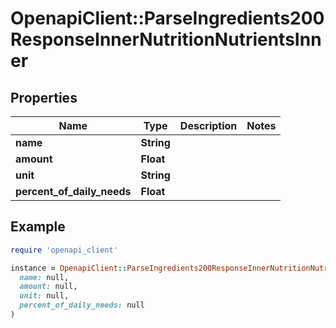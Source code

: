 # OpenapiClient::ParseIngredients200ResponseInnerNutritionNutrientsInner

## Properties

| Name | Type | Description | Notes |
| ---- | ---- | ----------- | ----- |
| **name** | **String** |  |  |
| **amount** | **Float** |  |  |
| **unit** | **String** |  |  |
| **percent_of_daily_needs** | **Float** |  |  |

## Example

```ruby
require 'openapi_client'

instance = OpenapiClient::ParseIngredients200ResponseInnerNutritionNutrientsInner.new(
  name: null,
  amount: null,
  unit: null,
  percent_of_daily_needs: null
)
```


